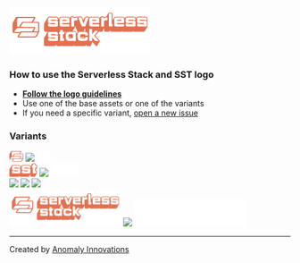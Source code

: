 <img src="https://raw.githubusercontent.com/serverless-stack/identity/main/serverless-stack.svg" width="50%" />

### How to use the Serverless Stack and SST logo

- [**Follow the logo guidelines**](https://github.com/serverless-stack/identity/blob/main/logo-guidelines.pdf)
- Use one of the base assets or one of the variants
- If you need a specific variant, [open a new issue](https://github.com/serverless-stack/identity/issues/new)

### Variants

<span>
  <img src="https://raw.githubusercontent.com/serverless-stack/identity/main/logomark.svg" width="25px" />
  <img src="https://raw.githubusercontent.com/serverless-stack/identity/reorg/variants/logomark-blue.svg" width="25px" />
  <img src="https://raw.githubusercontent.com/serverless-stack/identity/reorg/variants/logomark-white.svg" width="25px" />
</span>
<br />
<span>
  <img src="https://raw.githubusercontent.com/serverless-stack/identity/main/sst.svg" width="50px" />
  <img src="https://raw.githubusercontent.com/serverless-stack/identity/reorg/variants/sst-blue.svg" width="50px" />
  <img src="https://raw.githubusercontent.com/serverless-stack/identity/reorg/variants/sst-white.svg" width="50px" />
</span>
<br />
<span>
  <img src="https://raw.githubusercontent.com/serverless-stack/identity/reorg/variants/sst-full.svg" width="100px" />
  <img src="https://raw.githubusercontent.com/serverless-stack/identity/reorg/variants/sst-full-blue.svg" width="100px" />
  <img src="https://raw.githubusercontent.com/serverless-stack/identity/reorg/variants/sst-full-white.svg" width="100px" />
</span>
<br />
<span>
  <img src="https://raw.githubusercontent.com/serverless-stack/identity/main/serverless-stack.svg" width="200px" />
  <img src="https://raw.githubusercontent.com/serverless-stack/identity/reorg/variants/serverless-stack-blue.svg" width="200px" />
  <img src="https://raw.githubusercontent.com/serverless-stack/identity/reorg/variants/serverless-stack-white.svg" width="200px" />
</span>

---

Created by [Anomaly Innovations](https://anoma.ly)
